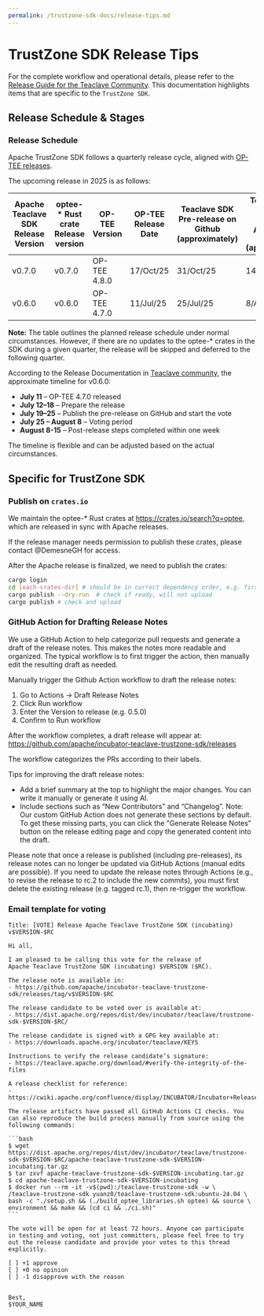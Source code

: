 ```yaml
---
permalink: /trustzone-sdk-docs/release-tips.md
---
```


# TrustZone SDK Release Tips

For the complete workflow and operational details, please refer to the [Release Guide for the Teaclave Community](https://teaclave.apache.org/release-guide).
This documentation highlights items that are specific to the `TrustZone SDK`.

## Release Schedule & Stages

### Release Schedule

Apache TrustZone SDK follows a quarterly release cycle, aligned with [OP-TEE releases](https://optee.readthedocs.io/en/latest/general/releases.html).

The upcoming release in 2025 is as follows:

| Apache Teaclave SDK Release Version | optee-* Rust crate Release version | OP-TEE Version | OP-TEE Release Date | Teaclave SDK Pre-release on Github (approximately) | Teaclave SDK Finalized Release on Apache and `crates.io` (approximately) |
|-------------------------------------|-------------------------------------|----------------|--------------------|----------------------------------------------------|--------------------------------------------------------------------------|
| v0.7.0 | v0.7.0 | OP-TEE 4.8.0 | 17/Oct/25 | 31/Oct/25 | 14/Nov/25 |
| v0.6.0 | v0.6.0 | OP-TEE 4.7.0 | 11/Jul/25 | 25/Jul/25 | 8/Aug/25 |

**Note:** The table outlines the planned release schedule under normal circumstances. However, if there are no updates to the optee-* crates in the SDK during a given quarter, the release will be skipped and deferred to the following quarter.

According to the Release Documentation in [Teaclave community](https://teaclave.apache.org/release-guide), the approximate timeline for v0.6.0:

- **July 11** – OP-TEE 4.7.0 released
- **July 12–18** – Prepare the release
- **July 19–25** – Publish the pre-release on GitHub and start the vote
- **July 25 – August 8** – Voting period
- **August 8-15** – Post-release steps completed within one week

The timeline is flexible and can be adjusted based on the actual circumstances.


## Specific for TrustZone SDK

### Publish on `crates.io`

We maintain the optee-* Rust crates at <https://crates.io/search?q=optee>, which are released in sync with Apache releases.

If the release manager needs permission to publish these crates, please contact @DemesneGH for access.

After the Apache release is finalized, we need to publish the crates:

```bash
cargo login
cd [each-crates-dir] # should be in correct dependency order, e.g. first optee-teec-sys, then optee-teec
cargo publish --dry-run  # check if ready, will not upload
cargo publish # check and upload
```

### GitHub Action for Drafting Release Notes

We use a GitHub Action to help categorize pull requests and generate a draft of the release notes. This makes the notes more readable and organized. The typical workflow is to first trigger the action, then manually edit the resulting draft as needed.

Manually trigger the Github Action workflow to draft the release notes:

1. Go to Actions → Draft Release Notes
2. Click Run workflow
3. Enter the Version to release (e.g. 0.5.0)
4. Confirm to Run workflow

After the workflow completes, a draft release will appear at:
<https://github.com/apache/incubator-teaclave-trustzone-sdk/releases>

The workflow categorizes the PRs according to their labels.

Tips for improving the draft release notes:
- Add a brief summary at the top to highlight the major changes. You can write it manually or generate it using AI.
- Include sections such as “New Contributors” and “Changelog”. Note: Our custom GitHub Action does not generate these sections by default. To get these missing parts, you can click the "Generate Release Notes" button on the release editing page and copy the generated content into the draft.


Please note that once a release is published (including pre-releases), its release notes can no longer be updated via GitHub Actions (manual edits are possible). If you need to update the release notes through Actions (e.g., to revise the release to rc.2 to include the new commits), you must first delete the existing release (e.g. tagged rc.1), then re-trigger the workflow.


### Email template for voting

````
Title: [VOTE] Release Apache Teaclave TrustZone SDK (incubating) v$VERSION-$RC

Hi all,

I am pleased to be calling this vote for the release of
Apache Teaclave TrustZone SDK (incubating) $VERSION ($RC).

The release note is available in:
- https://github.com/apache/incubator-teaclave-trustzone-sdk/releases/tag/v$VERSION-$RC

The release candidate to be voted over is available at:
- https://dist.apache.org/repos/dist/dev/incubator/teaclave/trustzone-sdk-$VERSION-$RC/

The release candidate is signed with a GPG key available at:
- https://downloads.apache.org/incubator/teaclave/KEYS 

Instructions to verify the release candidate’s signature:
- https://teaclave.apache.org/download/#verify-the-integrity-of-the-files

A release checklist for reference:
- https://cwiki.apache.org/confluence/display/INCUBATOR/Incubator+Release+Checklist

The release artifacts have passed all GitHub Actions CI checks. You can also reproduce the build process manually from source using the following commands:

```bash
$ wget https://dist.apache.org/repos/dist/dev/incubator/teaclave/trustzone-sdk-$VERSION-$RC/apache-teaclave-trustzone-sdk-$VERSION-incubating.tar.gz
$ tar zxvf apache-teaclave-trustzone-sdk-$VERSION-incubating.tar.gz
$ cd apache-teaclave-trustzone-sdk-$VERSION-incubating
$ docker run --rm -it -v$(pwd):/teaclave-trustzone-sdk -w \
/teaclave-trustzone-sdk yuanz0/teaclave-trustzone-sdk:ubuntu-24.04 \
bash -c "./setup.sh && (./build_optee_libraries.sh optee) && source \
environment && make && (cd ci && ./ci.sh)"
```

The vote will be open for at least 72 hours. Anyone can participate
in testing and voting, not just committers, please feel free to try
out the release candidate and provide your votes to this thread
explicitly.

[ ] +1 approve
[ ] +0 no opinion
[ ] -1 disapprove with the reason


Best,
$YOUR_NAME
````


